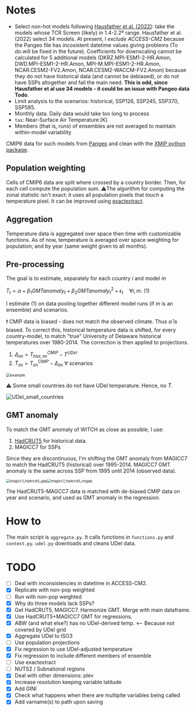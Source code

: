 # Notes

+ Select non-hot models following [Hausfather et al. (2022)](https://www.nature.com/articles/d41586-022-01192-2): take the models whose TCR Screen (likely) in 1.4-2.2º range. Hausfather et al. (2022) select 34 models. At present, I *exclude ACCESS-CM2* because the Pangeo file has incosistent datetime values giving problems (To do.will be fixed in the future). Coefficients for downscaling cannot be calculated for 5 additional models (DKRZ.MPI-ESM1-2-HR.Amon, DWD.MPI-ESM1-2-HR.Amon, MPI-M.MPI-ESM1-2-HR.Amon, NCAR.CESM2-FV2.Amon, NCAR.CESM2-WACCM-FV2.Amon) because they do not have historical data (and cannot be debiased), or do not have SSPs altogether and fail the main need. **This is odd, since Hausfather et al use 34 models - it could be an issue with Pangeo data Todo**. 
+ Limit analysis to the scenarios: historical, SSP126, SSP245, SSP370, SSP585.
+ Monthly data. Daily data would take too long to process
+ `tas`: Near-Surface Air Temperature [K]
+ Members (that is, runs) of ensembles are not averaged to maintain within-model variability

CMIP6 data for such models from [Pangeo](https://gallery.pangeo.io/repos/pangeo-gallery/cmip6/intake_ESM_example.html) and clean with the [XMIP python package](https://cmip6-preprocessing.readthedocs.io/en/latest/tutorial.html).

## Population weighting

Cells of CMIP6 data are split where crossed by a country border. Then, for each cell compute the population sum. ⚠️The algorithm for computing the zonal statistic isn't exact: it uses all population pixels that *touch* a temperature pixel. It can be improved using [exactextract](https://github.com/isciences/exactextract).

## Aggregation

Temperature data is aggregated over space then time with customizable functions. As of now, temperature is averaged over space weighting for population; and by year (same weight given to all months).

## Pre-processing

The goal is to estimate, separately for each country $i$ and model $m$

$T_{t} = \alpha + \beta_1 GMTanomaly_t + \beta_2 GMTanomaly^2_t + \epsilon_t \quad \forall i,m$. (1)

I estimate (1) on data pooling together different model runs (if $m$ is an ensemble) and scenarios.

❗ CMIP data is biased - does not match the observed climate. Thus  $\hat{\alpha}$  is biased. To correct this, historical temperature data is shifted, for every country-model, to match "true" University of Delaware historical temperatures over 1980-2014. The correction is then applied to projections.

1. $\Delta_{im} = T^{CMIP}_{hist,im} - T^{UDel}$
2. $\widetilde{T}_{im} = T^{CMIP}_{im} - \Delta_{im}$ $\forall$ scenarios

<img src="C:\Users\Granella\Dropbox (CMCC)\PhD\Research\impacts\img\diagnostics\example.png" alt="example" style="zoom:72%;" />

⚠️ Some small countries do not have UDel temperature. Hence, no $\widetilde{T}$. 

<img src="C:\Users\Granella\Dropbox (CMCC)\PhD\Research\impacts\img\diagnostics\UDel_small_countries.png" alt="UDel_small_countries"  />

## GMT anomaly

To match the GMT anomaly of WITCH as close as possible, I use:

1. [HadCRUT5](https://crudata.uea.ac.uk/cru/data/temperature/) for historical data.
2. MAGICC7 for SSPs

Since they are discontinuous, I'm shifting the GMT anomaly from MAGICC7 to match the HadCRUT5 (historical) over 1995-2014.  MAGICC7 GMT anomaly is the same across SSP from 1995 until 2014 (observed data).

<img src="C:\Users\Granella\Dropbox (CMCC)\PhD\Research\impacts\img\diagnostics\magicc7_hadcrut5_gap.png" alt="magicc7_hadcrut5_gap" style="zoom:67%;" /><img src="C:\Users\Granella\Dropbox (CMCC)\PhD\Research\impacts\img\diagnostics\magicc7_hadcrut5_nogap.png" alt="magicc7_hadcrut5_nogap" style="zoom:67%;" />

The HadCRUT5-MAGCC7 data is matched with de-biased CMIP data on year and scenario, and used as GMT anomaly in the regression. 



# How to

The main script is `aggregate.py`. It calls functions in `functions.py` and `context.py`.  `udel.py` downloads and cleans UDel data.

# TODO
+ [ ] Deal with inconsistencies in datetime in ACCESS-CM2.
+ [x] Replicate with non-pop weighted
+ [ ] Run with non-pop weighted
+ [x] Why do three models lack SSPs?
+ [x] Get HadCRUT5, MAGICC7. Harmonize GMT. Merge with main dataframe.
+ [x] Use HadCRUT5+MAGICC7 GMT for regressions.
+ [x] ABW (and what else?) has no UDel-derived temp. <-- Because  not covered by UDel grid
+ [x] Aggregate UDel to ISO3
+ [ ] Use population projections
+ [x] Fix regression to use UDel-adjusted temperature
+ [x] Fix regression to include different members of ensemble
+ [ ] Use exactextract
+ [ ] NUTS2 / Subnational regions
+ [x] Deal with other dimensions: plev
+ [x] Increase resolution keeping variable latitude
+ [x] Add GINI
+ [x] Check what happens when there are multiplte variables being called
+ [x] Add varname(s) to path upon saving